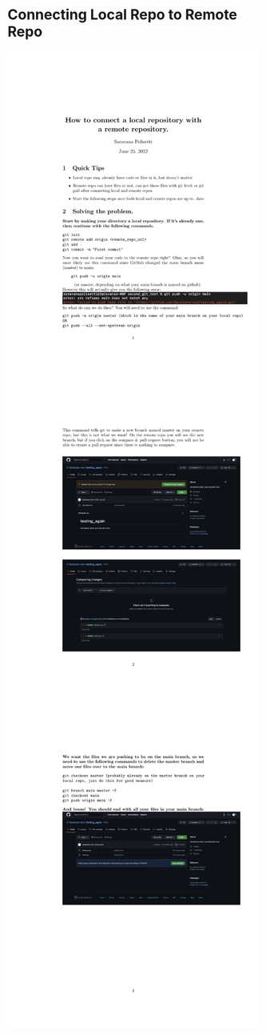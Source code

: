 # Connecting Local Repo to Remote Repo
<meta name="google-site-verification" content="PMdYwmA5aSFpB6a4sQqV3B9MPDgtinERZHPHYk2dZ9Y" />
<img src="local_connect_remote-1.jpg"
     alt="Page 1"
     style="float: left; margin-right: 10px;" />
<img src="local_connect_remote-2.jpg"
     alt="Page 1"
     style="float: left; margin-right: 10px;" />
<img src="local_connect_remote-3.jpg"
     alt="Page 1"
     style="float: left; margin-right: 10px;" />
